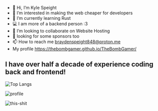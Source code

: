 - 👋 Hi, I’m Kyle Speight
- 👀 I’m interested in making the web cheaper for developers
- 🌱 I’m currently learning Rust
- 💻 I am more of a backend person :3
- 🤝 I’m looking to collaborate on Website Hosting
- :pray: looking for some sponsors too
- 📫 How to reach me braydenspeight848@proton.me <br>
- My profile https://thebombgamer.github.io/TheBombGamer/ <br>
## I have over half a decade of experience coding back and frontend!
<!--![trophy](https://github-profile-trophy.vercel.app/?username=rohitpaulk&theme=onedark)-->
![Top Langs](https://github-readme-stats.vercel.app/api/top-langs/?username=TheBombGamer&layout=compact&langs_count=16&bg_color=45,#6a0dad,#d5006d&theme=dark)

![profile](https://github-readme-stats.vercel.app/api?username=thebombgamer&show_icons=true&locale=en&bg_color=45,#6a0dad,#d5006d&theme=dark)

![this-shit](https://komarev.com/ghpvc/?username=thebombgamer&label=Profile%20views&color=blueviolet&style=for-the-badge)

